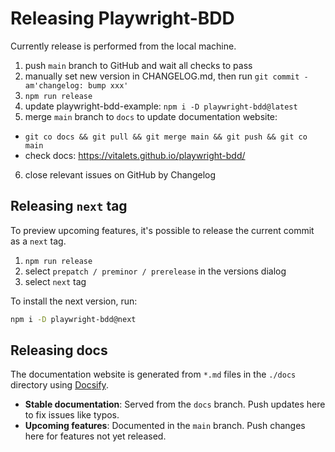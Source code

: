 # Releasing Playwright-BDD

Currently release is performed from the local machine.

1. push `main` branch to GitHub and wait all checks to pass
2. manually set new version in CHANGELOG.md, then run `git commit -am'changelog: bump xxx'`
3. `npm run release`
4. update playwright-bdd-example: `npm i -D playwright-bdd@latest`
5. merge `main` branch to `docs` to update documentation website:
  - `git co docs && git pull && git merge main && git push && git co main`
  - check docs: https://vitalets.github.io/playwright-bdd/
6. close relevant issues on GitHub by Changelog

## Releasing `next` tag

To preview upcoming features, it's possible to release the current commit as a `next` tag.

1. `npm run release`
2. select `prepatch / preminor / prerelease` in the versions dialog
3. select `next` tag

To install the next version, run:
```sh
npm i -D playwright-bdd@next
```

## Releasing docs

The documentation website is generated from `*.md` files in the `./docs` directory using [Docsify](https://docsify.js.org/#/). 

- **Stable documentation**: Served from the `docs` branch. Push updates here to fix issues like typos.  
- **Upcoming features**: Documented in the `main` branch. Push changes here for features not yet released.